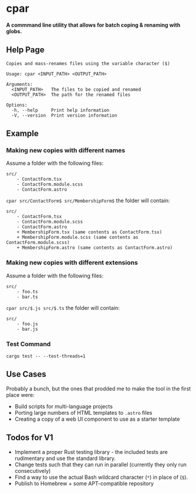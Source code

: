 # cpar
**A commmand line utility that allows for batch coping & renaming with globs.**

## Help Page
```
Copies and mass-renames files using the variable character ($)

Usage: cpar <INPUT_PATH> <OUTPUT_PATH>

Arguments:
  <INPUT_PATH>   The files to be copied and renamed
  <OUTPUT_PATH>  The path for the renamed files

Options:
  -h, --help     Print help information
  -V, --version  Print version information
```

## Example

### Making new copies with different names
Assume a folder with the following files:
```
src/
	- ContactForm.tsx
	- ContactForm.module.scss
	- ContactForm.astro
```

`cpar src/ContactForm$ src/MembershipForm$` the folder will contain:

```
src/
	- ContactForm.tsx
	- ContactForm.module.scss
	- ContactForm.astro
	+ MembershipForm.tsx (same contents as ContactForm.tsx)
	+ MembershipForm.module.scss (same contents as ContactForm.module.scss)
	+ MembershipForm.astro (same contents as ContactForm.astro)
```

### Making new copies with different extensions
Assume a folder with the following files:
```
src/
	- foo.ts
	- bar.ts
```

`cpar src/$.js src/$.ts` the folder will contain:

```
src/
	- foo.js
	- bar.js
```

### Test Command
`cargo test -- --test-threads=1`

## Use Cases
Probably a bunch, but the ones that prodded me to make the tool in the first place were:
- Build scripts for multi-language projects
- Porting large numbers of HTML templates to `.astro` files
- Creating a copy of a web UI component to use as a starter template

## Todos for V1 
- Implement a proper Rust testing library - the included tests are rudimentary and use the standard library.
- Change tests such that they can run in parallel (currently they only run consecutively)
- Find a way to use the actual Bash wildcard character (`*`) in place of (`$`).
- Publish to Homebrew + some APT-compatible repository